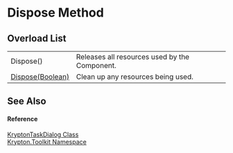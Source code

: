 # Dispose Method


## Overload List
<table>
<tr>
<td>Dispose()</td>
<td>Releases all resources used by the Component.</td></tr>
<tr>
<td><a href="d9583f33-f3f2-61f4-6a29-c5e6777147f0.md">Dispose(Boolean)</a></td>
<td>Clean up any resources being used.</td></tr>
</table>

## See Also


#### Reference
<a href="97e66c69-bc63-6731-45d7-860bb11df4c0.md">KryptonTaskDialog Class</a>  
<a href="79d2eac2-21f4-54ff-7552-b20c33c30600.md">Krypton.Toolkit Namespace</a>  

